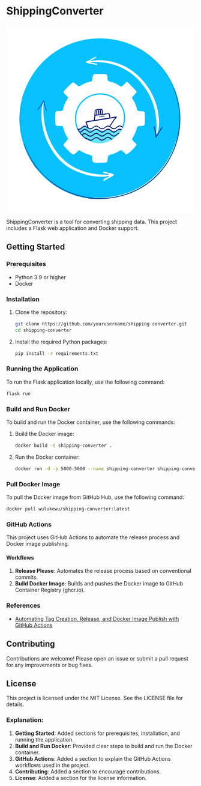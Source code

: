 # ShippingConverter

![Shipping Converter Icon](static/shipping-converter-tool-icon.png)

ShippingConverter is a tool for converting shipping data. This project includes a Flask web application and Docker support.

## Getting Started

### Prerequisites

- Python 3.9 or higher
- Docker

### Installation

1. Clone the repository:
    ```sh
    git clone https://github.com/yourusername/shipping-converter.git
    cd shipping-converter
    ```

2. Install the required Python packages:
    ```sh
    pip install -r requirements.txt
    ```

### Running the Application

To run the Flask application locally, use the following command:
```sh
flask run
```

### Build and Run Docker

To build and run the Docker container, use the following commands:

1. Build the Docker image:
    ```sh
    docker build -t shipping-converter .
    ```

2. Run the Docker container:
    ```sh
    docker run -d -p 5000:5000 --name shipping-converter shipping-converter
    ```

### Pull Docker Image

To pull the Docker image from GitHub Hub, use the following command:
```sh
docker pull wulukewu/shipping-converter:latest
```

### GitHub Actions

This project uses GitHub Actions to automate the release process and Docker image publishing.

#### Workflows

1. **Release Please**: Automates the release process based on conventional commits.
2. **Build Docker Image**: Builds and pushes the Docker image to GitHub Container Registry (ghcr.io).

### References

- [Automating Tag Creation, Release, and Docker Image Publish with GitHub Actions](https://dev.to/natilou/automating-tag-creation-release-and-docker-image-publishing-with-github-actions-49jg)

## Contributing

Contributions are welcome! Please open an issue or submit a pull request for any improvements or bug fixes.

## License

This project is licensed under the MIT License. See the LICENSE file for details.

### Explanation:
1. **Getting Started**: Added sections for prerequisites, installation, and running the application.
2. **Build and Run Docker**: Provided clear steps to build and run the Docker container.
3. **GitHub Actions**: Added a section to explain the GitHub Actions workflows used in the project.
4. **Contributing**: Added a section to encourage contributions.
5. **License**: Added a section for the license information.